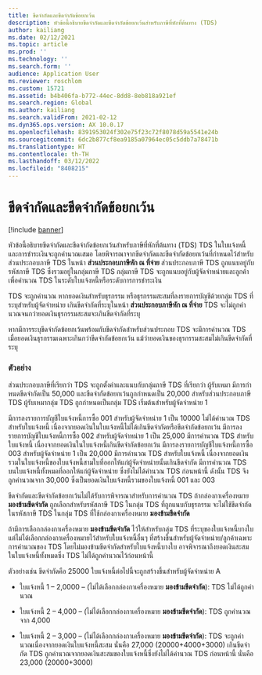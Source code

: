 ```yaml
---
title: ขีดจํากัดและขีดจํากัดข้อยกเว้น
description: หัวข้อนี้อธิบายขีดจํากัดและขีดจํากัดข้อยกเว้นสำหรับภาษีที่หักที่ต้นทาง (TDS)
author: kailiang
ms.date: 02/12/2021
ms.topic: article
ms.prod: ''
ms.technology: ''
ms.search.form: ''
audience: Application User
ms.reviewer: roschlom
ms.custom: 15721
ms.assetid: b4b406fa-b772-44ec-8dd8-8eb818a921ef
ms.search.region: Global
ms.author: kailiang
ms.search.validFrom: 2021-02-12
ms.dyn365.ops.version: AX 10.0.17
ms.openlocfilehash: 8391953024f302e75f23c72f8078d59a5541e24b
ms.sourcegitcommit: 6dc2b877cf8ea9185a07964ec05c5ddb7a78471b
ms.translationtype: HT
ms.contentlocale: th-TH
ms.lasthandoff: 03/12/2022
ms.locfileid: "8408215"
---
```

# <a name="threshold-limit-and-exception-threshold-limit"></a>ขีดจํากัดและขีดจํากัดข้อยกเว้น

[!include [banner](../includes/banner.md)]

หัวข้อนี้อธิบายขีดจํากัดและขีดจํากัดข้อยกเว้นสำหรับภาษีที่หักที่ต้นทาง (TDS) TDS ในใบแจ้งหนี้และการชำระเงินจะถูกคํานวณเสมอ โดยพิจารณาจากขีดจํากัดและขีดจํากัดข้อยกเว้นที่กําหนดไว้สำหรับส่วนประกอบภาษี TDS ในหน้า **ส่วนประกอบภาษีหัก ณ ที่จ่าย** ส่วนประกอบภาษี TDS ถูกแนบอยู่กับรหัสภาษี TDS ซึ่งรวมอยู่ในกลุ่มภาษี TDS กลุ่มภาษี TDS จะถูกแนบอยู่กับผู้จัดจำหน่ายและลูกค้าเพื่อคํานวณ TDS ในระดับใบแจ้งหนี้หรือระดับการการชำระเงิน

TDS จะถูกคํานวณ หากยอดเงินสำหรับธุรกรรม หรือธุรกรรมสะสมที่ลงรายการบัญชีด้วยกลุ่ม TDS ที่ระบุสำหรับผู้จัดจำหน่าย เกินขีดจํากัดที่ระบุในหน้า **ส่วนประกอบภาษีหัก ณ ที่จ่าย** TDS จะไม่ถูกคํานวณจนกว่ายอดเงินธุรกรรมสะสมจะเกินขีดจํากัดที่ระบุ

หากมีการระบุขีดจํากัดข้อยกเว้นพร้อมกับขีดจํากัดสำหรับส่วนประกอบ TDS จะมีการคํานวณ TDS เมื่อยอดเงินธุรกรรมเฉพาะเกินกว่าขีดจํากัดข้อยกเว้น แม้ว่ายอดเงินของธุรกรรมสะสมไม่เกินขีดจํากัดที่ระบุ

### <a name="example"></a>ตัวอย่าง
ส่วนประกอบภาษีที่เรียกว่า TDS จะถูกตั้งค่าและแนบกับกลุ่มภาษี TDS ที่เรียกว่า ผู้รับเหมา มีการกําหนดขีดจำกัดเป็น 50,000 และขีดจำกัดข้อยกเว้นถูกกําหนดเป็น 20,000 สำหรับส่วนประกอบภาษี TDS ผู้รับเหมากลุ่ม TDS ถูกกําหนดเป็นกลุ่ม TDS เริ่มต้นสำหรับผู้จัดจำหน่าย 1

มีการลงรายการบัญชีใบแจ้งหนี้การซื้อ 001 สำหรับผู้จัดจำหน่าย 1 เป็น 10000 ไม่ได้คํานวณ TDS สำหรับใบแจ้งหนี้ เนื่องจากยอดเงินในใบแจ้งหนี้ไม่ได้เกินขีดจํากัดหรือขีดจํากัดข้อยกเว้น มีการลงรายการบัญชีใบแจ้งหนี้การซื้อ 002 สำหรับผู้จัดจำหน่าย 1 เป็น 25,000 มีการคํานวณ TDS สำหรับใบแจ้งหนี้ เนื่องจากยอดเงินในใบแจ้งหนี้เกินขีดจํากัดข้อยกเว้น มีการลงรายการบัญชีใบแจ้งหนี้การซื้อ 003 สำหรับผู้จัดจำหน่าย 1 เป็น 20,000 มีการคํานวณ TDS สำหรับใบแจ้งหนี้ เนื่องจากยอดเงินรวมในใบแจ้งหนี้ของใบแจ้งหนี้สามใบที่ออกให้แก่ผู้จัดจำหน่ายนั้นเกินขีดจํากัด มีการคํานวณ TDS บนใบแจ้งหนี้ทั้งหมดที่ออกให้แก่ผู้จัดจำหน่าย ซึ่งยังไม่ได้คํานวณ TDS ก่อนหน้านี้ ดังนั้น TDS จึงถูกคํานวณจาก 30,000 ซึ่งเป็นยอดเงินใบแจ้งหนี้รวมของใบแจ้งหนี้ 001 และ 003

ขีดจํากัดและขีดจํากัดข้อยกเว้นไม่ได้รับการพิจารณาสำหรับการคำนวณ TDS ถ้ากล่องกาเครื่องหมาย **มองข้ามขีดจํากัด** ถูกเลือกสำหรับรหัสภาษี TDS ในกลุ่ม TDS ที่ถูกแนบกับธุรกรรม จะไม่ใช้ขีดจํากัดในรหัสภาษี TDS ในกลุ่ม TDS ที่ใช้กล่องกาเครื่องหมาย **มองข้ามขีดจํากัด**

ถ้ามีการเลือกกล่องกาเครื่องหมาย **มองข้ามขีดจํากัด** ไว้ให้สำหรับกลุ่ม TDS ที่ระบุของใบแจ้งหนี้บางใบ แต่ไม่ได้เลือกกล่องกาเครื่องหมายไว้สำหรับใบแจ้งหนี้อื่นๆ ที่สร้างขึ้นสำหรับผู้จัดจำหน่าย/ลูกค้าเฉพาะ การคํานวณของ TDS โดยไม่มองข้ามขีดจํากัดสำหรับใบแจ้งหนี้บางใบ อาจพิจารณาถึงยอดเงินสะสมในใบแจ้งหนี้ทั้งหมดซึ่ง TDS ไม่ได้ถูกคํานวณไว้ก่อนหน้านี้

ตัวอย่างเช่น ขีดจํากัดคือ 25000 ใบแจ้งหนี้ต่อไปนี้จะถูกสร้างขึ้นสำหรับผู้จัดจำหน่าย A

- ใบแจ้งหนี้ 1 – 2,0000 – (ไม่ได้เลือกกล่องกาเครื่องหมาย **มองข้ามขีดจํากัด**): TDS ไม่ได้ถูกคํานวณ

- ใบแจ้งหนี้ 2 – 4,000 – (ไม่ได้เลือกกล่องกาเครื่องหมาย **มองข้ามขีดจํากัด**): TDS ถูกคํานวณจาก 4,000

- ใบแจ้งหนี้ 2 – 3,000 – (ไม่ได้เลือกกล่องกาเครื่องหมาย **มองข้ามขีดจํากัด**): TDS จะถูกคํานวณเนื่องจากยอดเงินใบแจ้งหนี้สะสม นั่นคือ 27,000 (20000+4000+3000) เกินขีดจํากัด TDS ถูกคํานวณจากยอดเงินสะสมของใบแจ้งหนี้ซึ่งยังไม่ได้คํานวณ TDS ก่อนหน้านี้ นั่นคือ 23,000 (20000+3000)

